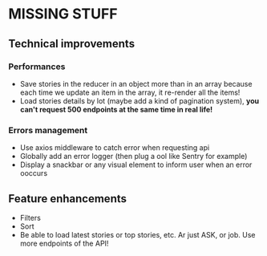# MISSING STUFF

## Technical improvements

### Performances
- Save stories in the reducer in an object more than in an array because each time we update an item in the array, it re-render all the items!
- Load stories details by lot (maybe add a kind of pagination system), **you can't request 500 endpoints at the same time in real life!**

### Errors management
- Use axios middleware to catch error when requesting api
- Globally add an error logger (then plug a ool like Sentry for example)
- Display a snackbar or any visual element to inform user when an error ooccurs

## Feature enhancements
- Filters
- Sort
- Be able to load latest stories or top stories, etc. Ar just ASK, or job. Use more endpoints of the API!